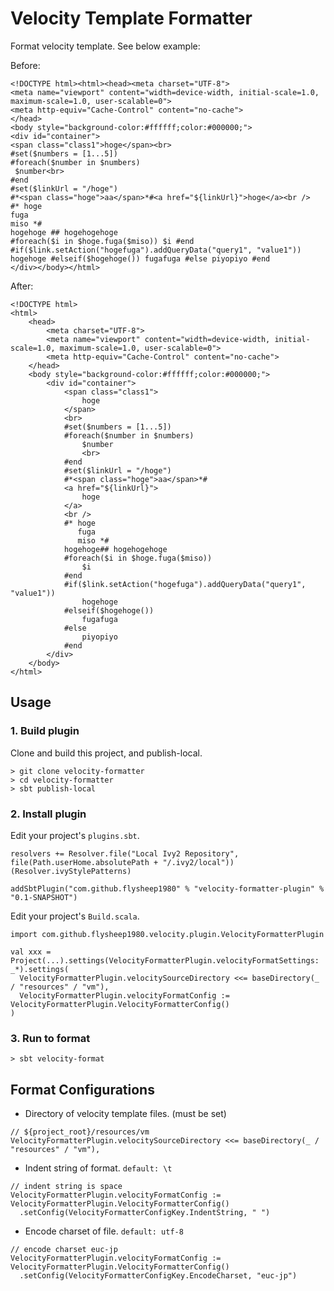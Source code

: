 # Velocity Template Formatter

Format velocity template. See below example:

Before:
```
<!DOCTYPE html><html><head><meta charset="UTF-8">
<meta name="viewport" content="width=device-width, initial-scale=1.0, maximum-scale=1.0, user-scalable=0">
<meta http-equiv="Cache-Control" content="no-cache">
</head>
<body style="background-color:#ffffff;color:#000000;">
<div id="container">
<span class="class1">hoge</span><br>
#set($numbers = [1...5])
#foreach($number in $numbers)
 $number<br>
#end
#set($linkUrl = "/hoge")
#*<span class="hoge">aa</span>*#<a href="${linkUrl}">hoge</a><br />
#* hoge
fuga
miso *#
hogehoge ## hogehogehoge
#foreach($i in $hoge.fuga($miso)) $i #end
#if($link.setAction("hogefuga").addQueryData("query1", "value1")) hogehoge #elseif($hogehoge()) fugafuga #else piyopiyo #end
</div></body></html>
```

After:
```
<!DOCTYPE html>
<html>
	<head>
		<meta charset="UTF-8">
		<meta name="viewport" content="width=device-width, initial-scale=1.0, maximum-scale=1.0, user-scalable=0">
		<meta http-equiv="Cache-Control" content="no-cache">
	</head>
	<body style="background-color:#ffffff;color:#000000;">
		<div id="container">
			<span class="class1">
				hoge
			</span>
			<br>
			#set($numbers = [1...5])
			#foreach($number in $numbers)
				$number
				<br>
			#end
			#set($linkUrl = "/hoge")
			#*<span class="hoge">aa</span>*#
			<a href="${linkUrl}">
				hoge
			</a>
			<br />
			#* hoge
			   fuga
			   miso *#
			hogehoge## hogehogehoge
			#foreach($i in $hoge.fuga($miso))
				$i
			#end
			#if($link.setAction("hogefuga").addQueryData("query1", "value1"))
				hogehoge
			#elseif($hogehoge())
				fugafuga
			#else
				piyopiyo
			#end
		</div>
	</body>
</html>
```

## Usage

### 1. Build plugin

Clone and build this project, and publish-local.

```
> git clone velocity-formatter
> cd velocity-formatter
> sbt publish-local
```

### 2. Install plugin

Edit your project's ```plugins.sbt```.

```
resolvers += Resolver.file("Local Ivy2 Repository", file(Path.userHome.absolutePath + "/.ivy2/local"))(Resolver.ivyStylePatterns)

addSbtPlugin("com.github.flysheep1980" % "velocity-formatter-plugin" % "0.1-SNAPSHOT")
```

Edit your project's ```Build.scala```.

```
import com.github.flysheep1980.velocity.plugin.VelocityFormatterPlugin

val xxx = Project(...).settings(VelocityFormatterPlugin.velocityFormatSettings: _*).settings(
  VelocityFormatterPlugin.velocitySourceDirectory <<= baseDirectory(_ / "resources" / "vm"),
  VelocityFormatterPlugin.velocityFormatConfig := VelocityFormatterPlugin.VelocityFormatterConfig()
)
```

### 3. Run to format

```
> sbt velocity-format
```

## Format Configurations

* Directory of velocity template files. (must be set)

```
// ${project_root}/resources/vm
VelocityFormatterPlugin.velocitySourceDirectory <<= baseDirectory(_ / "resources" / "vm"),
```

* Indent string of format. ```default: \t```

```
// indent string is space
VelocityFormatterPlugin.velocityFormatConfig := VelocityFormatterPlugin.VelocityFormatterConfig()
  .setConfig(VelocityFormatterConfigKey.IndentString, " ")
```

* Encode charset of file. ```default: utf-8```

```
// encode charset euc-jp
VelocityFormatterPlugin.velocityFormatConfig := VelocityFormatterPlugin.VelocityFormatterConfig()
  .setConfig(VelocityFormatterConfigKey.EncodeCharset, "euc-jp")
```
